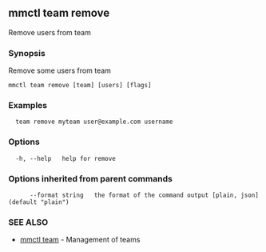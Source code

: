 ## mmctl team remove

Remove users from team

### Synopsis

Remove some users from team

```
mmctl team remove [team] [users] [flags]
```

### Examples

```
  team remove myteam user@example.com username
```

### Options

```
  -h, --help   help for remove
```

### Options inherited from parent commands

```
      --format string   the format of the command output [plain, json] (default "plain")
```

### SEE ALSO

* [mmctl team](mmctl_team.md)	 - Management of teams

